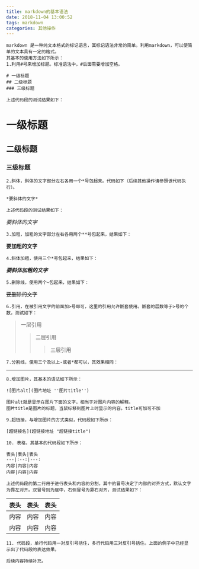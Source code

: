 ```yaml
---
title: markdown的基本语法
date: 2018-11-04 13:00:52
tags: markdown
categories: 其他操作
---
```


    markdown 是一种纯文本格式的标记语言，其标记语法非常的简单。利用markdown，可以使简单的文本具有一定的格式。
    其基本的使用方法如下所示：
    1.利用#号来增加标题。标准语法中，#后面需要增加空格。

```
# 一级标题
## 二级标题
### 三级标题
```

	上述代码段的测试结果如下：

# 一级标题
## 二级标题
### 三级标题

	2.斜体，斜体的文字部分左右各用一个*号包起来。代码如下（后续其他操作请参照该代码执行）。

```
*要斜体的文字*
```

	上述代码段的测试结果如下：

*要斜体的文字*

	3.加粗，加粗的文字部分左右各用两个**号包起来，结果如下：

**要加粗的文字**

	4.斜体加粗，使用三个*号包起来，结果如下：

***要斜体加粗的文字***

	5.删除线，使用两个~包起来，结果如下：

~~要删除的文字~~

	6.引用，在被引用文字的前面加>号即可，这里的引用允许嵌套使用。嵌套的层数等于>号的个数，测试如下：

>一层引用
>>二层引用
>>>三层引用

	7.分割线，使用三个及以上-或者*都可以，其效果相同：

---

	8.增加图片，其基本的语法如下所示：

```
![图片alt](图片地址 ''图片title'')
```

	图片alt就是显示在图片下面的文字，相当于对图片内容的解释。
	图片title是图片的标题，当鼠标移到图片上时显示的内容。title可加可不加

	9.超链接，与增加图片的方式类似，代码段如下所示：

```
[超链接名](超链接地址 "超链接title")
```

	10. 表格，其基本的代码段如下所示：

```
表头|表头|表头
---|:--:|---:
内容|内容|内容
内容|内容|内容
```
	上述代码段的第二行用于进行表头和内容的分割，其中的冒号决定了内部的对齐方式，默认文字为靠左对齐。双冒号则为居中，右侧冒号为靠右对齐，测试结果如下：

|表头|表头|表头|
|---|:--:|---:|
|内容|内容|内容|
|内容|内容|内容|

	11. 代码段，单行代码用一对反引号括住，多行代码用三对反引号括住。上面的例子中已经显示出了代码段的表达效果。

	后续内容持续补充。



